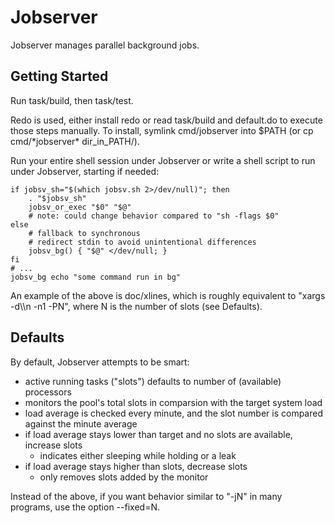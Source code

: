 Jobserver
=========

Jobserver manages parallel background jobs.


## Getting Started

Run task/build, then task/test.

Redo is used, either install redo or read task/build and default.do to execute those steps manually.  To install, symlink cmd/jobserver into $PATH (or cp cmd/\*jobserver\* dir\_in\_PATH/).

Run your entire shell session under Jobserver or write a shell script to run under Jobserver, starting if needed:

    if jobsv_sh="$(which jobsv.sh 2>/dev/null)"; then
        . "$jobsv_sh"
        jobsv_or_exec "$0" "$@"
        # note: could change behavior compared to "sh -flags $0"
    else
        # fallback to synchronous
        # redirect stdin to avoid unintentional differences
        jobsv_bg() { "$@" </dev/null; }
    fi
    # ...
    jobsv_bg echo "some command run in bg"

An example of the above is doc/xlines, which is roughly equivalent to "xargs -d\\\\n -n1 -PN", where N is the number of slots (see Defaults).


## Defaults

By default, Jobserver attempts to be smart:

* active running tasks ("slots") defaults to number of (available) processors
* monitors the pool's total slots in comparsion with the target system load
* load average is checked every minute, and the slot number is compared against the minute average
* if load average stays lower than target and no slots are available, increase slots
    * indicates either sleeping while holding or a leak
* if load average stays higher than slots, decrease slots
    * only removes slots added by the monitor

Instead of the above, if you want behavior similar to "-jN" in many programs, use the option --fixed=N.
